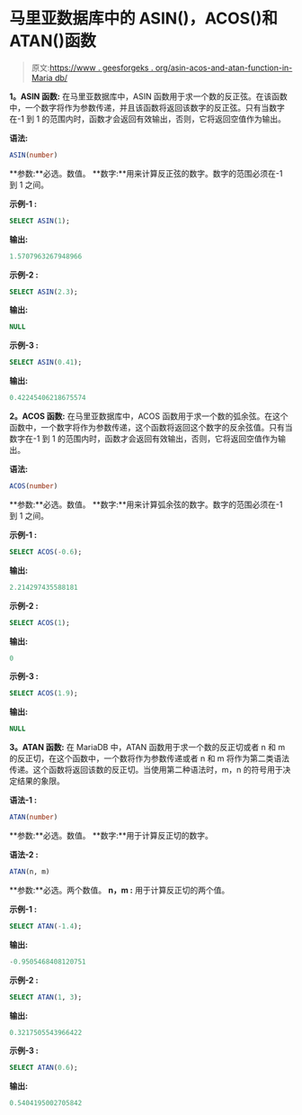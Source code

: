 # 马里亚数据库中的 ASIN()，ACOS()和 ATAN()函数

> 原文:[https://www . geesforgeks . org/asin-acos-and-atan-function-in-Maria db/](https://www.geeksforgeeks.org/asin-acos-and-atan-function-in-mariadb/)

**1。ASIN 函数:**
在马里亚数据库中，ASIN 函数用于求一个数的反正弦。在该函数中，一个数字将作为参数传递，并且该函数将返回该数字的反正弦。只有当数字在-1 到 1 的范围内时，函数才会返回有效输出，否则，它将返回空值作为输出。

**语法:**

```sql
ASIN(number)
```

**参数:**必选。数值。
**数字:**用来计算反正弦的数字。数字的范围必须在-1 到 1 之间。

**示例-1 :**

```sql
SELECT ASIN(1);
```

**输出:**

```sql
1.5707963267948966
```

**示例-2 :**

```sql
SELECT ASIN(2.3);
```

**输出:**

```sql
NULL
```

**示例-3 :**

```sql
SELECT ASIN(0.41);
```

**输出:**

```sql
0.42245406218675574
```

**2。ACOS 函数:**
在马里亚数据库中，ACOS 函数用于求一个数的弧余弦。在这个函数中，一个数字将作为参数传递，这个函数将返回这个数字的反余弦值。只有当数字在-1 到 1 的范围内时，函数才会返回有效输出，否则，它将返回空值作为输出。

**语法:**

```sql
ACOS(number)
```

**参数:**必选。数值。
**数字:**用来计算弧余弦的数字。数字的范围必须在-1 到 1 之间。

**示例-1 :**

```sql
SELECT ACOS(-0.6);
```

**输出:**

```sql
2.214297435588181
```

**示例-2 :**

```sql
SELECT ACOS(1);
```

**输出:**

```sql
0
```

**示例-3 :**

```sql
SELECT ACOS(1.9);
```

**输出:**

```sql
NULL
```

**3。ATAN 函数:**
在 MariaDB 中，ATAN 函数用于求一个数的反正切或者 n 和 m 的反正切，在这个函数中，一个数将作为参数传递或者 n 和 m 将作为第二类语法传递。这个函数将返回该数的反正切。当使用第二种语法时，m，n 的符号用于决定结果的象限。

**语法-1 :**

```sql
ATAN(number)
```

**参数:**必选。数值。
**数字:**用于计算反正切的数字。

**语法-2 :**

```sql
ATAN(n, m)
```

**参数:**必选。两个数值。
**n，m :** 用于计算反正切的两个值。

**示例-1 :**

```sql
SELECT ATAN(-1.4);
```

**输出:**

```sql
-0.9505468408120751
```

**示例-2 :**

```sql
SELECT ATAN(1, 3);
```

**输出:**

```sql
0.3217505543966422
```

**示例-3 :**

```sql
SELECT ATAN(0.6);
```

**输出:**

```sql
0.5404195002705842
```
